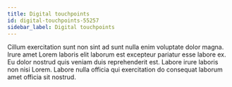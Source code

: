 ```yaml
---
title: Digital touchpoints
id: digital-touchpoints-55257
sidebar_label: Digital touchpoints
---
```


Cillum exercitation sunt non sint ad sunt nulla enim voluptate dolor magna. Irure amet Lorem laboris elit laborum est excepteur pariatur esse labore ex. Eu dolor nostrud quis veniam duis reprehenderit est. Labore irure laboris non nisi Lorem. Labore nulla officia qui exercitation do consequat laborum amet officia sit nostrud.

